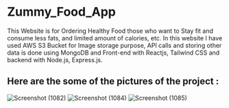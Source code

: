 # Zummy_Food_App

This Website is for Ordering Healthy Food those who want to Stay fit and consume less fats, and limited amount of calories, etc. In this website I have used AWS S3 Bucket for Image storage purpose, API calls and storing other data is done using MongoDB and Front-end with Reactjs, Tailwind CSS and backend with Node.js, Express.js.

## Here are the some of the pictures of the project :

![Screenshot (1082)](https://user-images.githubusercontent.com/78725162/137596373-7da4d52b-9f3d-4dbc-81b4-4b301abd9fcd.png)
![Screenshot (1084)](https://user-images.githubusercontent.com/78725162/137596379-b1a65bfa-c6bf-4c51-a738-707f73a75141.png)
![Screenshot (1085)](https://user-images.githubusercontent.com/78725162/137596384-d48888d2-50c7-4673-8857-9060a7ec6e3b.png)
